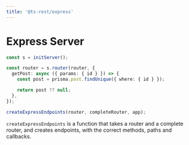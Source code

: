 ```yaml
---
title: '@ts-rest/express'
---
```


# Express Server

```typescript
const s = initServer();

const router = s.router(router, {
  getPost: async ({ params: { id } }) => {
    const post = prisma.post.findUnique({ where: { id } });

    return post ?? null;
  },
});

createExpressEndpoints(router, completeRouter, app);
```

`createExpressEndpoints` is a function that takes a router and a complete router, and creates endpoints, with the correct methods, paths and callbacks.
